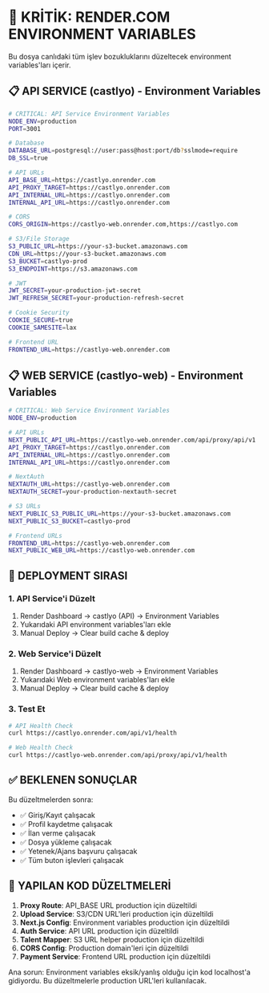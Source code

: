 # 🚨 KRİTİK: RENDER.COM ENVIRONMENT VARIABLES

Bu dosya canlıdaki tüm işlev bozukluklarını düzeltecek environment variables'ları içerir.

## 📋 API SERVICE (castlyo) - Environment Variables

```bash
# CRITICAL: API Service Environment Variables
NODE_ENV=production
PORT=3001

# Database
DATABASE_URL=postgresql://user:pass@host:port/db?sslmode=require
DB_SSL=true

# API URLs
API_BASE_URL=https://castlyo.onrender.com
API_PROXY_TARGET=https://castlyo.onrender.com
API_INTERNAL_URL=https://castlyo.onrender.com
INTERNAL_API_URL=https://castlyo.onrender.com

# CORS
CORS_ORIGIN=https://castlyo-web.onrender.com,https://castlyo.com

# S3/File Storage
S3_PUBLIC_URL=https://your-s3-bucket.amazonaws.com
CDN_URL=https://your-s3-bucket.amazonaws.com
S3_BUCKET=castlyo-prod
S3_ENDPOINT=https://s3.amazonaws.com

# JWT
JWT_SECRET=your-production-jwt-secret
JWT_REFRESH_SECRET=your-production-refresh-secret

# Cookie Security
COOKIE_SECURE=true
COOKIE_SAMESITE=lax

# Frontend URL
FRONTEND_URL=https://castlyo-web.onrender.com
```

## 📋 WEB SERVICE (castlyo-web) - Environment Variables

```bash
# CRITICAL: Web Service Environment Variables
NODE_ENV=production

# API URLs
NEXT_PUBLIC_API_URL=https://castlyo-web.onrender.com/api/proxy/api/v1
API_PROXY_TARGET=https://castlyo.onrender.com
API_INTERNAL_URL=https://castlyo.onrender.com
INTERNAL_API_URL=https://castlyo.onrender.com

# NextAuth
NEXTAUTH_URL=https://castlyo-web.onrender.com
NEXTAUTH_SECRET=your-production-nextauth-secret

# S3 URLs
NEXT_PUBLIC_S3_PUBLIC_URL=https://your-s3-bucket.amazonaws.com
NEXT_PUBLIC_S3_BUCKET=castlyo-prod

# Frontend URLs
FRONTEND_URL=https://castlyo-web.onrender.com
NEXT_PUBLIC_WEB_URL=https://castlyo-web.onrender.com
```

## 🎯 DEPLOYMENT SIRASI

### 1. API Service'i Düzelt
1. Render Dashboard → castlyo (API) → Environment Variables
2. Yukarıdaki API environment variables'ları ekle
3. Manual Deploy → Clear build cache & deploy

### 2. Web Service'i Düzelt
1. Render Dashboard → castlyo-web → Environment Variables
2. Yukarıdaki Web environment variables'ları ekle
3. Manual Deploy → Clear build cache & deploy

### 3. Test Et
```bash
# API Health Check
curl https://castlyo.onrender.com/api/v1/health

# Web Health Check
curl https://castlyo-web.onrender.com/api/proxy/api/v1/health
```

## ✅ BEKLENEN SONUÇLAR

Bu düzeltmelerden sonra:
- ✅ Giriş/Kayıt çalışacak
- ✅ Profil kaydetme çalışacak
- ✅ İlan verme çalışacak
- ✅ Dosya yükleme çalışacak
- ✅ Yetenek/Ajans başvuru çalışacak
- ✅ Tüm buton işlevleri çalışacak

## 🔧 YAPILAN KOD DÜZELTMELERİ

1. **Proxy Route**: API_BASE URL production için düzeltildi
2. **Upload Service**: S3/CDN URL'leri production için düzeltildi
3. **Next.js Config**: Environment variables production için düzeltildi
4. **Auth Service**: API URL production için düzeltildi
5. **Talent Mapper**: S3 URL helper production için düzeltildi
6. **CORS Config**: Production domain'leri için düzeltildi
7. **Payment Service**: Frontend URL production için düzeltildi

Ana sorun: Environment variables eksik/yanlış olduğu için kod localhost'a gidiyordu. Bu düzeltmelerle production URL'leri kullanılacak.
